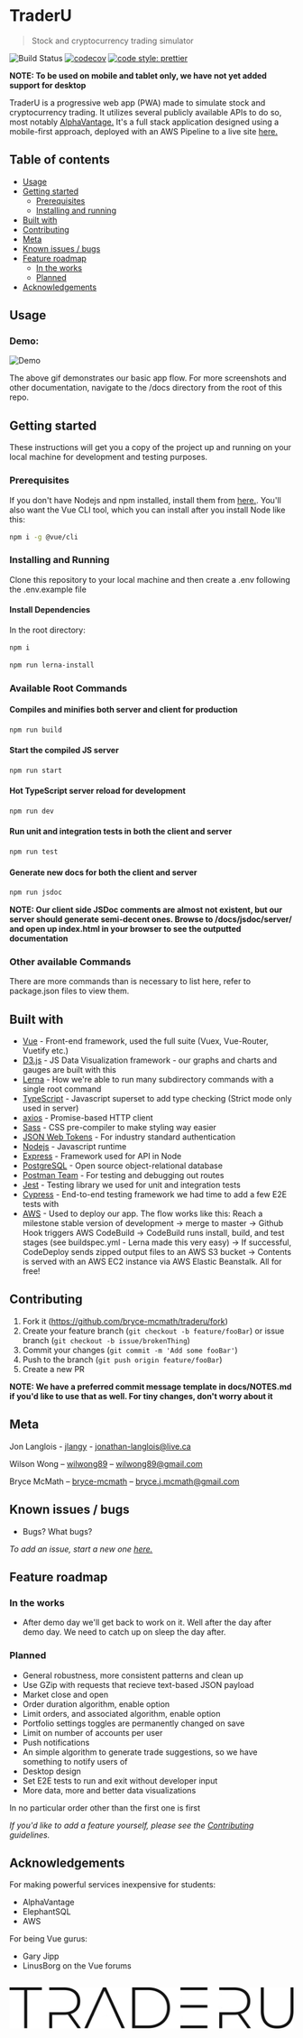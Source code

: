 # TraderU

> Stock and cryptocurrency trading simulator

<!-- Badges -->

![Build Status](https://codebuild.us-east-2.amazonaws.com/badges?uuid=eyJlbmNyeXB0ZWREYXRhIjoidkc4a2Q5UFVuTTNNRkVwTERVWnZEbGhkK0g2ZmhVdHN0cWxIS3owaDJ0TndQRHNRUmlLM2VYalhxQzFJTXkxSkFVb2JUdklHNk91aFN2ZjZQLzhTbmswPSIsIml2UGFyYW1ldGVyU3BlYyI6Im85a3kvRDF2V0JjU28vcG4iLCJtYXRlcmlhbFNldFNlcmlhbCI6MX0%3D&branch=master)
[![codecov](https://codecov.io/gh/bryce-mcmath/traderu/branch/development/graph/badge.svg)](https://codecov.io/gh/bryce-mcmath/traderu)
[![code style: prettier](https://img.shields.io/badge/code_style-prettier-ff69b4.svg)](https://github.com/prettier/prettier)

**NOTE: To be used on mobile and tablet only, we have not yet added support for desktop**

TraderU is a progressive web app (PWA) made to simulate stock and cryptocurrency trading. It utilizes several publicly available APIs to do so, most notably [AlphaVantage.](https://www.alphavantage.co/documentation/) It's a full stack application designed using a mobile-first approach, deployed with an AWS Pipeline to a live site [here.](http://traderu.io)

## Table of contents

- [Usage](#usage)
- [Getting started](#getting-started)
  - [Prerequisites](#prerequisites)
  - [Installing and running](#installing-and-running)
- [Built with](#built-with)
- [Contributing](#contributing)
- [Meta](#meta)
- [Known issues / bugs](#known-issues-/-bugs)
- [Feature roadmap](#feature-roadmap)
  - [In the works](#in-the-works)
  - [Planned](#planned)
- [Acknowledgements](#acknowledgements)

## Usage

<!-- Gifs -->

### Demo:

![Demo](https://github.com/bryce-mcmath/traderu/blob/development/docs/demo.gif?raw=true)

The above gif demonstrates our basic app flow. For more screenshots and other documentation, navigate to the /docs directory from the root of this repo.

## Getting started

These instructions will get you a copy of the project up and running on your local machine for development and testing purposes.

### Prerequisites

If you don't have Nodejs and npm installed, install them from [here.](https://nodejs.org/en/). You'll also want the Vue CLI tool, which you can install after you install Node like this:

```sh
npm i -g @vue/cli
```

### Installing and Running

Clone this repository to your local machine and then create a .env following the .env.example file

#### Install Dependencies

In the root directory:

```sh
npm i
```

```sh
npm run lerna-install
```

### Available Root Commands

#### Compiles and minifies both server and client for production

```sh
npm run build
```

#### Start the compiled JS server

```sh
npm run start
```

#### Hot TypeScript server reload for development

```sh
npm run dev
```

#### Run unit and integration tests in both the client and server

```sh
npm run test
```

#### Generate new docs for both the client and server

```sh
npm run jsdoc
```

**NOTE: Our client side JSDoc comments are almost not existent, but our server should generate semi-decent ones. Browse to /docs/jsdoc/server/ and open up index.html in your browser to see the outputted documentation**

### Other available Commands

There are more commands than is necessary to list here, refer to package.json files to view them.

## Built with

- [Vue](https://vuejs.org/) - Front-end framework, used the full suite (Vuex, Vue-Router, Vuetify etc.)
- [D3.js](https://d3js.org/) - JS Data Visualization framework - our graphs and charts and gauges are built with this
- [Lerna](https://www.lerna.js.org) - How we're able to run many subdirectory commands with a single root command
- [TypeScript](https://typescriptlang.org) - Javascript superset to add type checking (Strict mode only used in server)
- [axios](https://github.com/axios/axios) - Promise-based HTTP client
- [Sass](https://sass-lang.com/) - CSS pre-compiler to make styling way easier
- [JSON Web Tokens](https://jwt.io/) - For industry standard authentication
- [Nodejs](https://nodejs.org/en/) - Javascript runtime
- [Express](https://expressjs.com/) - Framework used for API in Node
- [PostgreSQL](https://www.postgresql.org/) - Open source object-relational database
- [Postman Team](https://www.postman.com/) - For testing and debugging out routes
- [Jest](https://jestjs.io) - Testing library we used for unit and integration tests
- [Cypress](https://cypress.io) - End-to-end testing framework we had time to add a few E2E tests with
- [AWS](https://aws.amazon.com) - Used to deploy our app. The flow works like this: Reach a milestone stable version of development -> merge to master -> Github Hook triggers AWS CodeBuild -> CodeBuild runs install, build, and test stages (see buildspec.yml - Lerna made this very easy) -> If successful, CodeDeploy sends zipped output files to an AWS S3 bucket -> Contents is served with an AWS EC2 instance via AWS Elastic Beanstalk. All for free!

## Contributing

1. Fork it (<https://github.com/bryce-mcmath/traderu/fork>)
2. Create your feature branch (`git checkout -b feature/fooBar`) or issue branch (`git checkout -b issue/brokenThing`)
3. Commit your changes (`git commit -m 'Add some fooBar'`)
4. Push to the branch (`git push origin feature/fooBar`)
5. Create a new PR

**NOTE: We have a preferred commit message template in docs/NOTES.md if you'd like to use that as well. For tiny changes, don't worry about it**

## Meta

Jon Langlois - [jlangy](https://github.com/jlangy) - jonathan-langlois@live.ca

Wilson Wong – [wilwong89](https://github.com/wilwong89) – wilwong89@gmail.com

Bryce McMath – [bryce-mcmath](https://github.com/bryce-mcmath) – bryce.j.mcmath@gmail.com

## Known issues / bugs

- Bugs? What bugs?

_To add an issue, start a new one [here.](https://github.com/bryce-mcmath/traderu/issues)_

## Feature roadmap

### In the works

- After demo day we'll get back to work on it. Well after the day after demo day. We need to catch up on sleep the day after.

### Planned

- General robustness, more consistent patterns and clean up
- Use GZip with requests that recieve text-based JSON payload
- Market close and open
- Order duration algorithm, enable option
- Limit orders, and associated algorithm, enable option
- Portfolio settings toggles are permanently changed on save
- Limit on number of accounts per user
- Push notifications
- An simple algorithm to generate trade suggestions, so we have something to notify users of
- Desktop design
- Set E2E tests to run and exit without developer input
- More data, more and better data visualizations

In no particular order other than the first one is first

_If you'd like to add a feature yourself, please see the [Contributing](#contributing) guidelines._

## Acknowledgements

For making powerful services inexpensive for students:

- AlphaVantage
- ElephantSQL
- AWS

For being Vue gurus:

- Gary Jipp
- LinusBorg on the Vue forums

## ![TraderU](https://github.com/bryce-mcmath/traderu/blob/master/docs/img/logo.png?raw=true)
